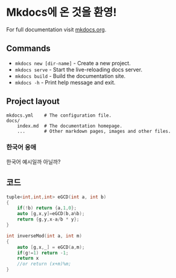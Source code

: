 # Mkdocs에 온 것을 환영! 

For full documentation visit [mkdocs.org](https://www.mkdocs.org).

## Commands

* `mkdocs new [dir-name]` - Create a new project.
* `mkdocs serve` - Start the live-reloading docs server.
* `mkdocs build` - Build the documentation site.
* `mkdocs -h` - Print help message and exit.

## Project layout

    mkdocs.yml    # The configuration file.
    docs/
        index.md  # The documentation homepage.
        ...       # Other markdown pages, images and other files.

### 한국어 응애

한국어 예시일까 아닐까?

## 코드
```cpp
tuple<int,int,int> eGCD(int a, int b)
{
    if(!b) return {a,1,0};
    auto [g,x,y]=eGCD(b,a%b);
    return {g,y,x-a/b * y};
}

int inverseMod(int a, int m)
{
    auto [g,x,_] = eGCD(a,m);
    if(g!=1) return -1;
    return x 
    //or return (x+m)%m;
}
```